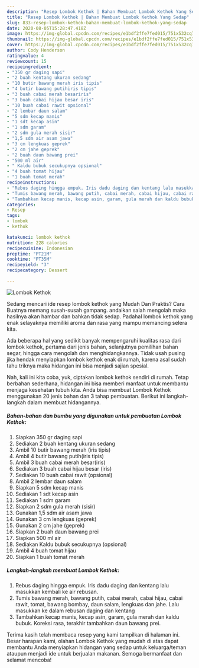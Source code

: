 ```yaml
---
description: "Resep Lombok Kethok | Bahan Membuat Lombok Kethok Yang Sedap"
title: "Resep Lombok Kethok | Bahan Membuat Lombok Kethok Yang Sedap"
slug: 833-resep-lombok-kethok-bahan-membuat-lombok-kethok-yang-sedap
date: 2020-08-05T15:28:47.418Z
image: https://img-global.cpcdn.com/recipes/e1bdf2ffe7fed015/751x532cq70/lombok-kethok-foto-resep-utama.jpg
thumbnail: https://img-global.cpcdn.com/recipes/e1bdf2ffe7fed015/751x532cq70/lombok-kethok-foto-resep-utama.jpg
cover: https://img-global.cpcdn.com/recipes/e1bdf2ffe7fed015/751x532cq70/lombok-kethok-foto-resep-utama.jpg
author: Cody Henderson
ratingvalue: 4
reviewcount: 15
recipeingredient:
- "350 gr daging sapi"
- "2 buah kentang ukuran sedang"
- "10 butir bawang merah iris tipis"
- "4 butir bawang putihiris tipis"
- "3 buah cabai merah besariris"
- "3 buah cabai hijau besar iris"
- "10 buah cabai rawit opsional"
- "2 lembar daun salam"
- "5 sdm kecap manis"
- "1 sdt kecap asin"
- "1 sdm garam"
- "2 sdm gula merah sisir"
- "1,5 sdm air asam jawa"
- "3 cm lengkuas geprek"
- "2 cm jahe geprek"
- "2 buah daun bawang prei"
- "500 ml air"
- " Kaldu bubuk secukupnya opsional"
- "4 buah tomat hijau"
- "1 buah tomat merah"
recipeinstructions:
- "Rebus daging hingga empuk. Iris dadu daging dan kentang lalu masukkan kembali ke air rebusan."
- "Tumis bawang merah, bawang putih, cabai merah, cabai hijau, cabai rawit, tomat, bawang bombay, daun salam, lengkuas dan jahe. Lalu masukkan ke dalam rebusan daging dan kentang"
- "Tambahkan kecap manis, kecap asin, garam, gula merah dan kaldu bubuk. Koreksi rasa, terakhir tambahkan daun bawang prei."
categories:
- Resep
tags:
- lombok
- kethok

katakunci: lombok kethok 
nutrition: 228 calories
recipecuisine: Indonesian
preptime: "PT21M"
cooktime: "PT35M"
recipeyield: "3"
recipecategory: Dessert

---
```



![Lombok Kethok](https://img-global.cpcdn.com/recipes/e1bdf2ffe7fed015/751x532cq70/lombok-kethok-foto-resep-utama.jpg)

Sedang mencari ide resep lombok kethok yang Mudah Dan Praktis? Cara Buatnya memang susah-susah gampang. andaikan salah mengolah maka hasilnya akan hambar dan bahkan tidak sedap. Padahal lombok kethok yang enak selayaknya memiliki aroma dan rasa yang mampu memancing selera kita.

Ada beberapa hal yang sedikit banyak mempengaruhi kualitas rasa dari lombok kethok, pertama dari jenis bahan, selanjutnya pemilihan bahan segar, hingga cara mengolah dan menghidangkannya. Tidak usah pusing jika hendak menyiapkan lombok kethok enak di rumah, karena asal sudah tahu triknya maka hidangan ini bisa menjadi sajian spesial.




Nah, kali ini kita coba, yuk, ciptakan lombok kethok sendiri di rumah. Tetap berbahan sederhana, hidangan ini bisa memberi manfaat untuk membantu menjaga kesehatan tubuh kita. Anda bisa membuat Lombok Kethok menggunakan 20 jenis bahan dan 3 tahap pembuatan. Berikut ini langkah-langkah dalam membuat hidangannya.

<!--inarticleads1-->

##### Bahan-bahan dan bumbu yang digunakan untuk pembuatan Lombok Kethok:

1. Siapkan 350 gr daging sapi
1. Sediakan 2 buah kentang ukuran sedang
1. Ambil 10 butir bawang merah (iris tipis)
1. Ambil 4 butir bawang putih(iris tipis)
1. Ambil 3 buah cabai merah besar(iris)
1. Sediakan 3 buah cabai hijau besar (iris)
1. Sediakan 10 buah cabai rawit (opsional)
1. Ambil 2 lembar daun salam
1. Siapkan 5 sdm kecap manis
1. Sediakan 1 sdt kecap asin
1. Sediakan 1 sdm garam
1. Siapkan 2 sdm gula merah (sisir)
1. Gunakan 1,5 sdm air asam jawa
1. Gunakan 3 cm lengkuas (geprek)
1. Gunakan 2 cm jahe (geprek)
1. Siapkan 2 buah daun bawang prei
1. Siapkan 500 ml air
1. Sediakan  Kaldu bubuk secukupnya (opsional)
1. Ambil 4 buah tomat hijau
1. Siapkan 1 buah tomat merah




<!--inarticleads2-->

##### Langkah-langkah membuat Lombok Kethok:

1. Rebus daging hingga empuk. Iris dadu daging dan kentang lalu masukkan kembali ke air rebusan.
1. Tumis bawang merah, bawang putih, cabai merah, cabai hijau, cabai rawit, tomat, bawang bombay, daun salam, lengkuas dan jahe. Lalu masukkan ke dalam rebusan daging dan kentang
1. Tambahkan kecap manis, kecap asin, garam, gula merah dan kaldu bubuk. Koreksi rasa, terakhir tambahkan daun bawang prei.




Terima kasih telah membaca resep yang kami tampilkan di halaman ini. Besar harapan kami, olahan Lombok Kethok yang mudah di atas dapat membantu Anda menyiapkan hidangan yang sedap untuk keluarga/teman ataupun menjadi ide untuk berjualan makanan. Semoga bermanfaat dan selamat mencoba!

